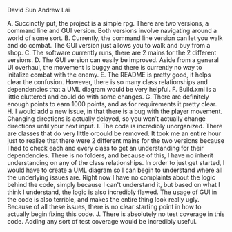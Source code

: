David Sun
Andrew Lai

A. Succinctly put, the project is a simple rpg. There are two versions, a command line and GUI version. Both versions involve navigating around a world of some sort.
B. Currently, the command line version can let you walk and do combat. The GUI version just allows you to walk and buy from a shop.
C. The software currently runs, there are 2 mains for the 2 different versions.
D. The GUI version can easily be improved. Aside from a general UI overhaul, the movement is buggy and there is currently no way to initalize combat with the enemy.
E. The README is pretty good, it helps clear the confusion. However, there is so many class relationships and dependencies that a UML diagram would be very helpful.
F. Build.xml is a little cluttered and could do with some changes.
G. There are definitely enough points to earn 1000 points, and as for requirements it pretty clear.
H. I would add a new issue, in that there is a bug with the player movement. Changing directions is actually delayed, so you won't actually change directions until your next input.
I. The code is incredibly unorganized. There are classes that do very little orcould be removed. It took me an entire hour just to realize that there were 2 different mains for the two versions because I had to check each and every class to get an understanding for their dependencies. There is no folders, and because of this, I have no inherit understanding on any of the class relationships. In order to just get started, I would have to create a UML diagram so I can begin to understand where all the underlying issues are. Right now I have no complaints about the logic behind the code, simply because I can't understand it, but based on what I think I understand, the logic is also incredibly flawed. The usage of GUI in the code is also terrible, and makes the entire thing look really ugly. Because of all these issues, there is no clear starting point in how to actually begin fixing this code.
J. There is absolutely no test coverage in this code. Adding any sort of test coverage would be incredibly useful. 
